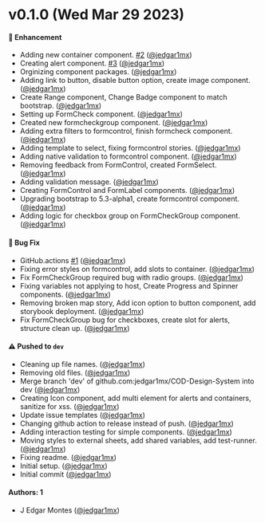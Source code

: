 # v0.1.0 (Wed Mar 29 2023)

#### 🚀 Enhancement

- Adding new container component. [#2](https://github.com/jedgar1mx/COD-Design-System/pull/2) ([@jedgar1mx](https://github.com/jedgar1mx))
- Creating alert component. [#3](https://github.com/jedgar1mx/COD-Design-System/pull/3) ([@jedgar1mx](https://github.com/jedgar1mx))
- Orginizing component packages. ([@jedgar1mx](https://github.com/jedgar1mx))
- Adding link to button, disable button option, create image component. ([@jedgar1mx](https://github.com/jedgar1mx))
- Create Range component, Change Badge component to match bootstrap. ([@jedgar1mx](https://github.com/jedgar1mx))
- Setting up FormCheck component. ([@jedgar1mx](https://github.com/jedgar1mx))
- Created new formcheckgroup component. ([@jedgar1mx](https://github.com/jedgar1mx))
- Adding extra filters to formcontrol, finish formcheck component. ([@jedgar1mx](https://github.com/jedgar1mx))
- Adding template to select, fixing formcontrol stories. ([@jedgar1mx](https://github.com/jedgar1mx))
- Adding native validation to formcontrol component. ([@jedgar1mx](https://github.com/jedgar1mx))
- Removing feedback from FormControl, created FormSelect. ([@jedgar1mx](https://github.com/jedgar1mx))
- Adding validation message. ([@jedgar1mx](https://github.com/jedgar1mx))
- Creating FormControl and FormLabel components. ([@jedgar1mx](https://github.com/jedgar1mx))
- Upgrading bootstrap to 5.3-alpha1, create formcontrol component. ([@jedgar1mx](https://github.com/jedgar1mx))
- Adding logic for checkbox group on FormCheckGroup component. ([@jedgar1mx](https://github.com/jedgar1mx))

#### 🐛 Bug Fix

- GitHub.actions [#1](https://github.com/jedgar1mx/COD-Design-System/pull/1) ([@jedgar1mx](https://github.com/jedgar1mx))
- Fixing error styles on formcontrol, add slots to container. ([@jedgar1mx](https://github.com/jedgar1mx))
- Fix FormCheckGroup required bug with radio groups. ([@jedgar1mx](https://github.com/jedgar1mx))
- Fixing variables not applying to host, Create Progress and Spinner components. ([@jedgar1mx](https://github.com/jedgar1mx))
- Removing broken map story, Add icon option to button component, add storybook deployment. ([@jedgar1mx](https://github.com/jedgar1mx))
- Fix FormCheckGroup bug for checkboxes, create slot for alerts, structure clean up. ([@jedgar1mx](https://github.com/jedgar1mx))

#### ⚠️ Pushed to `dev`

- Cleaning up file names. ([@jedgar1mx](https://github.com/jedgar1mx))
- Removing old files. ([@jedgar1mx](https://github.com/jedgar1mx))
- Merge branch 'dev' of github.com:jedgar1mx/COD-Design-System into dev ([@jedgar1mx](https://github.com/jedgar1mx))
- Creating Icon component, add multi element for alerts and containers, sanitize for xss. ([@jedgar1mx](https://github.com/jedgar1mx))
- Update issue templates ([@jedgar1mx](https://github.com/jedgar1mx))
- Changing github action to release instead of push. ([@jedgar1mx](https://github.com/jedgar1mx))
- Adding interaction testing for simple components. ([@jedgar1mx](https://github.com/jedgar1mx))
- Moving styles to external sheets, add shared variables, add test-runner. ([@jedgar1mx](https://github.com/jedgar1mx))
- Fixing readme. ([@jedgar1mx](https://github.com/jedgar1mx))
- Initial setup. ([@jedgar1mx](https://github.com/jedgar1mx))
- Initial commit ([@jedgar1mx](https://github.com/jedgar1mx))

#### Authors: 1

- J Edgar Montes ([@jedgar1mx](https://github.com/jedgar1mx))
